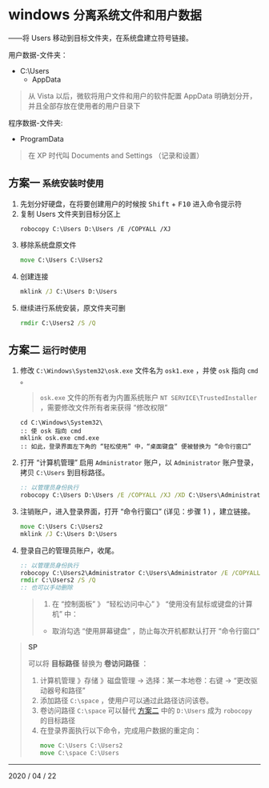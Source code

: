# windows <small>分离系统文件和用户数据</small>
——将 Users 移动到目标文件夹，在系统盘建立符号链接。

用户数据-文件夹：
- C:\Users
    - AppData

> 从 Vista 以后，微软将用户文件和用户的软件配置 AppData 明确划分开，并且全部存放在使用者的用户目录下

程序数据-文件夹:
- ProgramData

> 在 XP 时代叫 Documents and Settings （记录和设置）

<div STYLE="page-break-after:always"><div>

## 方案一 <small>系统安装时使用</small>

1. 先划分好硬盘，在将要创建用户的时候按 <kbd>Shift</kbd> + <kbd>F10</kbd> 进入命令提示符
2. 复制 Users 文件夹到目标分区上
    ```
    robocopy C:\Users D:\Users /E /COPYALL /XJ
    ```
3. 移除系统盘原文件
    ```bat
    move C:\Users C:\Users2
    ```
4. 创建连接
    ```bat
    mklink /J C:\Users D:\Users
    ```
5. 继续进行系统安装，原文件夹可删
    ```bat
    rmdir C:\Users2 /S /Q
    ```

<div STYLE="page-break-after:always"><div>

## <span id="way1">方案二</span> <small>运行时使用</small>
1. 修改 `C:\Windows\System32\osk.exe` 文件名为 `osk1.exe` ，并使 `osk` 指向 `cmd` 。
    > `osk.exe` 文件的所有者为内置系统账户 `NT SERVICE\TrustedInstaller` ，需要修改文件所有者来获得 “修改权限”
    ```
    cd C:\Windows\System32\
    :: 使 osk 指向 cmd
    mklink osk.exe cmd.exe
    :: 如此，登录界面左下角的 “轻松使用” 中，“桌面键盘” 便被替换为 “命令行窗口”
    ```
2. 打开 “计算机管理” 启用 `Administrator` 账户，以 `Administrator` 账户登录，拷贝 `C:\Users` 到目标路径。
    ```bat
    :: 以管理员身份执行
    robocopy C:\Users D:\Users /E /COPYALL /XJ /XD C:\Users\Administrator
    ```
3. 注销账户，进入登录界面，打开 “命令行窗口” (详见：步骤 1 ) ，建立链接。
    ```bat
    move C:\Users C:\Users2
    mklink /J C:\Users D:\Users
    ```
4. 登录自己的管理员账户，收尾。
    ```bat
    :: 以管理员身份执行
    robocopy C:\Users2\Administrator C:\Users\Administrator /E /COPYALL /XJ
    rmdir C:\Users2 /S /Q
    :: 也可以手动删除
    ```
    > 1. 在 “控制面板” 》 “轻松访问中心” 》 “使用没有鼠标或键盘的计算机” 中：
    >   - 取消勾选 “使用屏幕键盘” ，防止每次开机都默认打开 “命令行窗口”

<div STYLE="page-break-after:always"><div>

> **SP**
> 
> 可以将 **目标路径** 替换为 **卷访问路径** ：
> 1. 计算机管理 》存储 》磁盘管理 -> 选择：某一本地卷：右键 -> “更改驱动器号和路径”
> 2. 添加路径 `C:\space` ，使用户可以通过此路径访问该卷。
> 3. 卷访问路径 `C:\space` 可以替代 [方案二](#way1) 中的 `D:\Users` 成为 `robocopy` 的目标路径
> 4. 在登录界面执行以下命令，完成用户数据的重定向：
>    ```bat
>    move C:\Users C:\Users2
>    move C:\space C:\Users
>    ```

---
2020 / 04 / 22